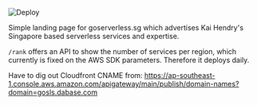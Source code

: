 ![Deploy](https://github.com/kaihendry/goserverless.sg/workflows/Deploy/badge.svg)

Simple landing page for goserverless.sg which advertises Kai Hendry's Singapore
based serverless services and expertise.

`/rank` offers an API to show the number of services per region, which
currently is fixed on the AWS SDK parameters. Therefore it deploys daily.

Have to dig out Cloudfront CNAME from:
https://ap-southeast-1.console.aws.amazon.com/apigateway/main/publish/domain-names?domain=gosls.dabase.com
